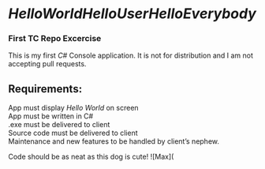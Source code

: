 # *HelloWorldHelloUserHelloEverybody*
### First TC Repo Excercise



This is my first *C#* Console application. It is not for distribution and I am not accepting pull requests.

## Requirements:

App must display *Hello World* on screen<br>
App must be written in C#<br>
.exe must be delivered to client<br>
Source code must be delivered to client<br>
Maintenance and new features to be handled by client’s nephew.<br>

Code should be as neat as this dog is cute!
![Max](


